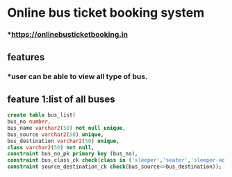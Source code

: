 # Online bus ticket booking system
### *https://onlinebusticketbooking.in

## features
   ### *user can be able to view all type of bus.
## feature 1:list of all buses
```sql
create table bus_list(
bus_no number,
bus_name varchar2(50) not null unique,
bus_source varchar2(50) unique,
bus_destination varchar2(50) unique,
class varchar2(50) not null,
constraint bus_no_pk primary key (bus_no),
constraint bus_class_ck check(class in ('sleeper','seater','sleeper-ac','seater-ac')),
constraint source_destination_ck check(bus_source<>bus_destination));

```

